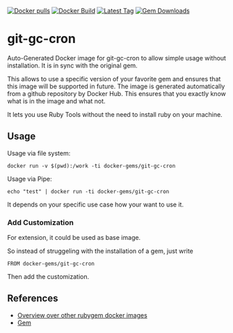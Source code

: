 [![Docker pulls](https://img.shields.io/docker/pulls/rubygem/git-gc-cron.svg)](https://hub.docker.com/r/rubygem/git-gc-cron/)
[![Docker Build](https://img.shields.io/docker/automated/rubygem/git-gc-cron.svg)](https://hub.docker.com/r/rubygem/git-gc-cron/)
[![Latest Tag](https://img.shields.io/github/tag/docker-rubygem/git-gc-cron.svg)](https://hub.docker.com/r/rubygem/git-gc-cron/)
[![Gem Downloads](https://img.shields.io/gem/dt/git-gc-cron.svg)](https://rubygems.org/gems/git-gc-cron/)
# git-gc-cron

Auto-Generated Docker image for git-gc-cron to allow simple usage without installation.
It is in sync with the original gem.

This allows to use a specific version of your favorite gem and ensures that this image will be supported in future.
The image is generated automatically from a github repository by Docker Hub.
This ensures that you exactly know what is in the image and what not.

It lets you use Ruby Tools without the need to install ruby on your machine.

## Usage

Usage via file system:

`docker run -v $(pwd):/work -ti docker-gems/git-gc-cron`

Usage via Pipe:

`echo "test" | docker run -ti docker-gems/git-gc-cron`

It depends on your specific use case how your want to use it.

### Add Customization

For extension, it could be used as base image.

So instead of struggeling with the installation of a gem, just write

`FROM docker-gems/git-gc-cron`

Then add the customization.

## References

 - [Overview over other rubygem docker images](https://github.com/thinkbot/docker-rubygem)
 - [Gem](https://rubygems.org/gems/git-gc-cron/)
